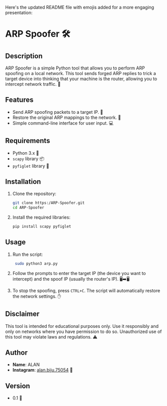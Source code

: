 Here's the updated README file with emojis added for a more engaging presentation:
# ARP Spoofer 🛠️

## Description
ARP Spoofer is a simple Python tool that allows you to perform ARP spoofing on a local network. This tool sends forged ARP replies to trick a target device into thinking that your machine is the router, allowing you to intercept network traffic. 🚀

## Features
- Send ARP spoofing packets to a target IP. 📡
- Restore the original ARP mappings to the network. 🔄
- Simple command-line interface for user input. 💻

## Requirements
- Python 3.x 🐍
- `scapy` library 📦
- `pyfiglet` library 🎨


## Installation
1. Clone the repository:
   
   ```bash
   git clone https:/ARP-Spoofer.git
   cd ARP-Spoofer
   ```

2. Install the required libraries:
   ```bash
   pip install scapy pyfiglet
   ```

## Usage
1. Run the script:
   ```bash
    sudo python3 arp.py
   ```

2. Follow the prompts to enter the target IP (the device you want to intercept) and the spoof IP (usually the router's IP). 🖥️➡️🖥️

3. To stop the spoofing, press `CTRL+C`. The script will automatically restore the network settings. ✋

## Disclaimer
This tool is intended for educational purposes only. Use it responsibly and only on networks where you have permission to do so. Unauthorized use of this tool may violate laws and regulations. ⚠️

## Author
- **Name**: ALAN
- **Instagram**: [alan.biju.75054](https://www.instagram.com/alan.biju.75054) 📸

## Version
- 0.1 📅
```
